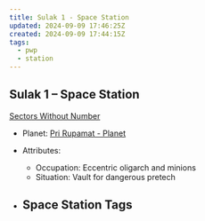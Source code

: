 ```yaml
---
title: Sulak 1 - Space Station
updated: 2024-09-09 17:46:25Z
created: 2024-09-09 17:44:15Z
tags:
  - pwp
  - station
---
```


## Sulak 1 &ndash; Space Station

[Sectors Without Number](https://sectorswithoutnumber.com/sector/bfDcBzTtgpeyLUfwzjio/spaceStation/fbG1kntnM0998gZuKMhS)

- Planet: [Pri Rupamat - Planet](../../../Gaming/StarsWithoutNumber/PiratesWithoutPlunder/Pri%20Rupamat%20-%20Planet.md)

- Attributes:
   -   Occupation: Eccentric oligarch and minions
   -   Situation: Vault for dangerous pretech

- Space Station Tags
	-  
